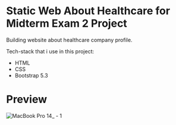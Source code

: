 # Static Web About Healthcare for Midterm Exam 2 Project

Building website about healthcare company profile.

Tech-stack that i use in this project:
- HTML
- CSS
- Bootstrap 5.3

# Preview

![MacBook Pro 14_ - 1](https://github.com/lieeh/midterm-exam-2/assets/150438523/0d9d80a4-06e0-4598-b812-729d3c81ff59)

